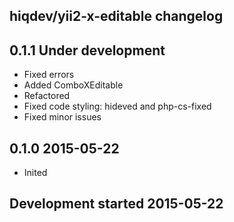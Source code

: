 hiqdev/yii2-x-editable changelog
--------------------------------

## 0.1.1 Under development

- Fixed errors
- Added ComboXEditable
- Refactored
- Fixed code styling: hideved and php-cs-fixed
- Fixed minor issues

## 0.1.0 2015-05-22

- Inited

## Development started 2015-05-22

